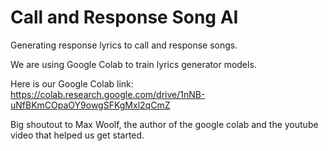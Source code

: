 # Call and Response Song AI
Generating response lyrics to call and response songs.

We are using Google Colab to train lyrics generator models.

Here is our Google Colab link: https://colab.research.google.com/drive/1nNB-uNfBKmCOpaOY9owgSFKgMxl2qCmZ

Big shoutout to Max Woolf, the author of the google colab and the youtube video that helped us get started.
